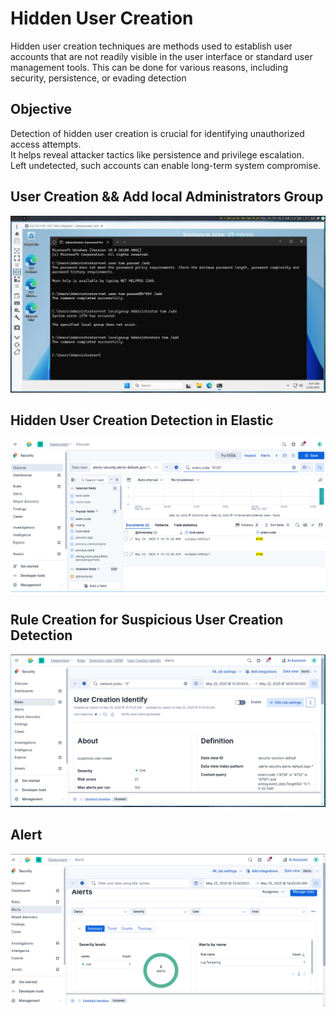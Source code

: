 # Hidden User Creation

 Hidden user creation techniques are methods used to establish user accounts that are not readily visible in the user interface or standard user management tools. This can be done for various reasons, including security, persistence, or evading detection

## Objective

Detection of hidden user creation is crucial for identifying unauthorized access attempts.  
It helps reveal attacker tactics like persistence and privilege escalation.  
Left undetected, such accounts can enable long-term system compromise.

## User Creation && Add local Administrators Group

![User tom](../../screenshots/userC.png)

## Hidden User Creation Detection in Elastic

![r](../../screenshots/userAccid.png)

## Rule Creation for Suspicious User Creation Detection 

![t](../../screenshots/userCreationidentify.png)

## Alert 

![er](../../screenshots/logalert.png)
